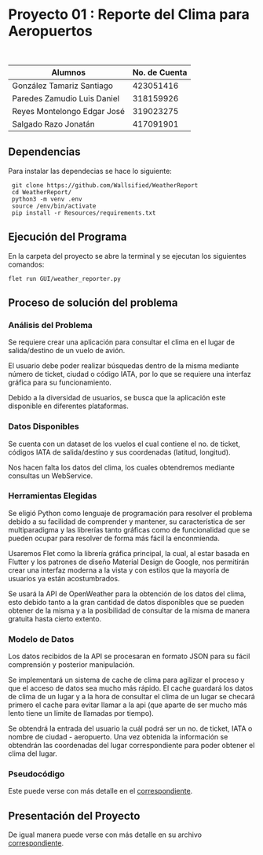 # Proyecto 01 : Reporte del Clima para Aeropuertos

<br>

| Alumnos                     | No. de Cuenta |
| --------------------------- | ------------- |  
| González Tamariz Santiago   | 423051416     |
| Paredes Zamudio Luis Daniel | 318159926     |
| Reyes Montelongo Edgar José | 319023275     | 
| Salgado Razo Jonatán        | 417091901     |


## Dependencias 

Para instalar las dependecias se hace lo siguiente:

```
 git clone https://github.com/Wallsified/WeatherReport
 cd WeatherReport/ 
 python3 -m venv .env
 source /env/bin/activate
 pip install -r Resources/requirements.txt
```

## Ejecución del Programa

En la carpeta del proyecto se abre la terminal y se ejecutan los siguientes comandos:

```
flet run GUI/weather_reporter.py
```

<!-- Para tener un ejecutable para su sistema operativo se hace:
```
flet pack search_window.py --name WeatherReporter --icon Assets/images/appIcon.icoc --add-data "Assets:Assets"
```

De igual manera se incluyen versiones para IOs/MacOS, Windows y Linux en la carpeta [/dist](dist/)
 -->

## Proceso de solución del problema

### Análisis del Problema

Se requiere crear una aplicación para consultar el clima en el lugar de salida/destino de un vuelo de avión. 

El usuario debe poder realizar búsquedas dentro de la misma mediante número de ticket, ciudad o código IATA, por lo que se requiere una interfaz gráfica para su funcionamiento. 

Debido a la diversidad de usuarios, se busca que la aplicación este disponible en diferentes plataformas. 

### Datos Disponibles 

Se cuenta con un dataset de los vuelos el cual contiene el no. de ticket, códigos IATA de salida/destino y sus coordenadas (latitud, longitud).

Nos hacen falta los datos del clima, los cuales obtendremos mediante consultas un WebService.

### Herramientas Elegidas

Se eligió Python como lenguaje de programación para resolver el problema debido a su facilidad de comprender y mantener, su característica de ser multiparadigma y las librerías tanto gráficas como de funcionalidad que se pueden ocupar para resolver de forma más fácil la enconmienda.

Usaremos Flet como la librería gráfica principal, la cual, al estar basada en Flutter y los patrones de diseño Material Design de Google, nos permitirán crear una interfaz moderna a la vista y con estilos que la mayoría de usuarios ya están acostumbrados.

Se usará la API de OpenWeather para la obtención de los datos del clima, esto debido tanto a la gran cantidad de datos disponibles que se pueden obtener de la misma y a la posibilidad de consultar de la misma de manera gratuita hasta cierto extento. 

### Modelo de Datos

Los datos recibidos de la API se procesaran en formato JSON para su fácil comprensión y posterior manipulación.

Se implementará un sistema de cache de clima para agilizar el proceso y que el acceso de datos sea mucho
más rápido. El cache guardará los datos de clima de un lugar y a la hora de consultar el clima de un
lugar se checará primero el cache para evitar llamar a la api (que aparte de ser mucho más lento tiene un límite de llamadas por tiempo).

Se obtendrá la entrada del usuario la cuál podrá ser un no. de ticket, IATA o nombre de ciudad - aeropuerto. Una vez obtenida la información se obtendrán las coordenadas del lugar correspondiente para poder obtener el clima del lugar.

### Pseudocódigo

Este puede verse con más detalle en el [correspondiente](/Reports/Pseudocode.pdf).

## Presentación del Proyecto

De igual manera puede verse con más detalle en su archivo [correspondiente](/Reports/Weather%20Reporter%20Presentation%20(Beta).pdf).